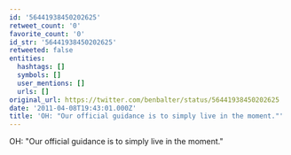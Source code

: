```yaml
---
id: '56441938450202625'
retweet_count: '0'
favorite_count: '0'
id_str: '56441938450202625'
retweeted: false
entities:
  hashtags: []
  symbols: []
  user_mentions: []
  urls: []
original_url: https://twitter.com/benbalter/status/56441938450202625
date: '2011-04-08T19:43:01.000Z'
title: 'OH: "Our official guidance is to simply live in the moment."'
---
```


OH: "Our official guidance is to simply live in the moment."